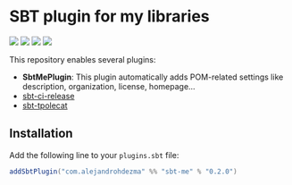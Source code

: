 # SBT plugin for my libraries

[![][travis-badge]][travis] [![][maven-badge]][maven] [![][steward-badge]][steward] [![][mergify-badge]][mergify]

This repository enables several plugins:

- **SbtMePlugin**: This plugin automatically adds POM-related settings like description, organization, license, homepage...
- [sbt-ci-release](https://github.com/olafurpg/sbt-ci-release)
- [sbt-tpolecat](https://github.com/olafurpg/sbt-ci-release)

## Installation

Add the following line to your `plugins.sbt` file:

```sbt
addSbtPlugin("com.alejandrohdezma" %% "sbt-me" % "0.2.0")
```

[travis]: https://travis-ci.com/alejandrohdezma/sbt-me
[travis-badge]: https://travis-ci.com/alejandrohdezma/sbt-me.svg?branch=master

[maven]: https://search.maven.org/search?q=g:%20com.alejandrohdezma%20AND%20a:sbt-me
[maven-badge]: https://maven-badges.herokuapp.com/maven-central/com.alejandrohdezma/sbt-me/badge.svg?kill_cache=1

[mergify]: https://mergify.io
[mergify-badge]: https://img.shields.io/endpoint.svg?url=https://gh.mergify.io/badges/alejandrohdezma/sbt-me&style=flat

[steward]: https://scala-steward.org
[steward-badge]: https://img.shields.io/badge/Scala_Steward-helping-brightgreen.svg?style=flat&logo=data:image/png;base64,iVBORw0KGgoAAAANSUhEUgAAAA4AAAAQCAMAAAARSr4IAAAAVFBMVEUAAACHjojlOy5NWlrKzcYRKjGFjIbp293YycuLa3pYY2LSqql4f3pCUFTgSjNodYRmcXUsPD/NTTbjRS+2jomhgnzNc223cGvZS0HaSD0XLjbaSjElhIr+AAAAAXRSTlMAQObYZgAAAHlJREFUCNdNyosOwyAIhWHAQS1Vt7a77/3fcxxdmv0xwmckutAR1nkm4ggbyEcg/wWmlGLDAA3oL50xi6fk5ffZ3E2E3QfZDCcCN2YtbEWZt+Drc6u6rlqv7Uk0LdKqqr5rk2UCRXOk0vmQKGfc94nOJyQjouF9H/wCc9gECEYfONoAAAAASUVORK5CYII=